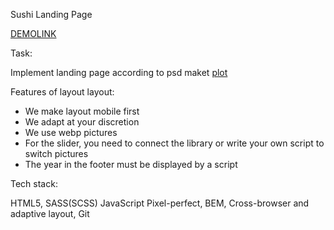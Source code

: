 Sushi Landing Page

[DEMOLINK](https://iryna713.github.io/Sushi/)

Task:

Implement landing page according to psd maket [plot](./images/test-layout-min.psd)

Features of layout layout:
- We make layout mobile first
- We adapt at your discretion
- We use webp pictures
- For the slider, you need to connect the library or write your own script to switch pictures
- The year in the footer must be displayed by a script


Tech stack:

HTML5, SASS(SCSS) JavaScript Pixel-perfect, BEM, Cross-browser and adaptive layout, Git